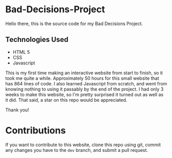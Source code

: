 # Bad-Decisions-Project

Hello there, this is the source code for my Bad Decisions Project. 

## Technologies Used

- HTML 5
- CSS
- Javascript

This is my first time making an interactive website from start to finish, so it took me quite a while. Approximately 50 hours for this small website that has 864 lines of code.
I also learned Javascript from scratch, and went from knowing nothing to using it passably by the end of the project.
I had only 3 weeks to make this website, so I'm pretty surprised it turned out as well as it did. That said, a star on this repo would be appreciated.

Thank you!

# Contributions

If you want to contribute to this website, clone this repo using git, commit any changes you have to the `dev` branch, and submit a pull request.

